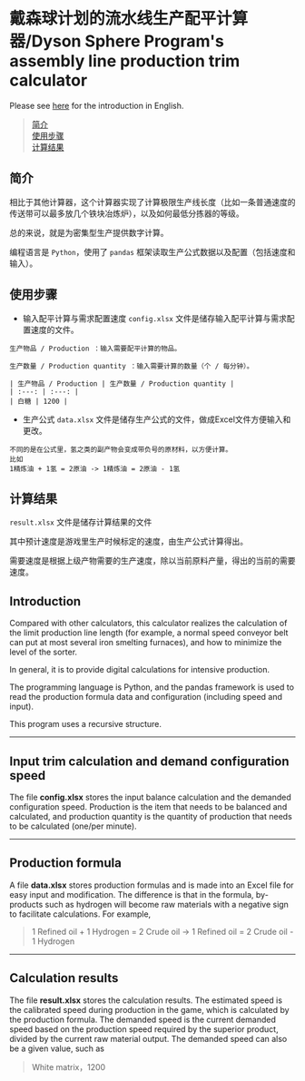 戴森球计划的流水线生产配平计算器/Dyson Sphere Program's assembly line production trim calculator
====

Please see [here](https://github.com/Laopeng2019/Dyson_Sphere_Program/blob/0f9e5a7e21454b4f58d80308b9254de9a3a2a719/Readme_en.md) for the introduction in English.

> [简介](https://github.com/Laopeng2019/Dyson_Sphere_Program/blob/master/Readme.md#%E7%AE%80%E4%BB%8B)<br>
> [使用步骤](https://github.com/Laopeng2019/Dyson_Sphere_Program/blob/master/Readme.md#%E4%BD%BF%E7%94%A8%E6%AD%A5%E9%AA%A4)<br>
> [计算结果](https://github.com/Laopeng2019/Dyson_Sphere_Program#%E8%AE%A1%E7%AE%97%E7%BB%93%E6%9E%9C)<br>


## 简介

相比于其他计算器，这个计算器实现了计算极限生产线长度（比如一条普通速度的传送带可以最多放几个铁块冶炼炉），以及如何最低分拣器的等级。

总的来说，就是为密集型生产提供数字计算。

编程语言是 `Python`，使用了 `pandas` 框架读取生产公式数据以及配置（包括速度和输入）。




## 使用步骤

- 输入配平计算与需求配置速度
`config.xlsx` 文件是储存输入配平计算与需求配置速度的文件。

```
生产物品 / Production ：输入需要配平计算的物品。

生产数量 / Production quantity ：输入需要计算的数量（个 / 每分钟）。

| 生产物品 / Production | 生产数量 / Production quantity |
| :---: | :---: |
| 白糖 | 1200 |
```


- 生产公式
`data.xlsx` 文件是储存生产公式的文件，做成Excel文件方便输入和更改。

```
不同的是在公式里，氢之类的副产物会变成带负号的原材料，以方便计算。
比如 
1精炼油 + 1氢 = 2原油 -> 1精炼油 = 2原油 - 1氢
```


## 计算结果
`result.xlsx` 文件是储存计算结果的文件

其中预计速度是游戏里生产时候标定的速度，由生产公式计算得出。

需要速度是根据上级产物需要的生产速度，除以当前原料产量，得出的当前的需要速度。




## Introduction
Compared with other calculators, this calculator realizes the calculation of the limit production line length (for example, a normal speed conveyor belt can put at most several iron smelting furnaces), and how to minimize the level of the sorter.

In general, it is to provide digital calculations for intensive production.

The programming language is Python, and the pandas framework is used to read the production formula data and configuration (including speed and input).

This program uses a recursive structure.

---

## Input trim calculation and demand configuration speed
The file **config.xlsx** stores the input balance calculation and the demanded configuration speed.
Production is the item that needs to be balanced and calculated, and production quantity is the quantity of production that needs to be calculated (one/per minute).


---

## Production formula
A file **data.xlsx** stores production formulas and is made into an Excel file for easy input and modification.
The difference is that in the formula, by-products such as hydrogen will become raw materials with a negative sign to facilitate calculations.
For example,
>1 Refined oil + 1 Hydrogen = 2 Crude oil -> 1 Refined oil = 2 Crude oil - 1 Hydrogen

---

## Calculation results
The file **result.xlsx** stores the calculation results.
The estimated speed is the calibrated speed during production in the game, which is calculated by the production formula.
The demanded speed is the current demanded speed based on the production speed required by the superior product, divided by the current raw material output.
The demanded speed can also be a given value, such as
>White matrix，1200
